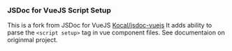 ### JSDoc for VueJS Script Setup

This is a fork from JSDoc for VueJS [Kocal/jsdoc-vuejs](https://github.com/Kocal/jsdoc-vuejs)
It adds ability to parse the `<script setup>` tag in vue component files.
See documentaion on originmal project.

